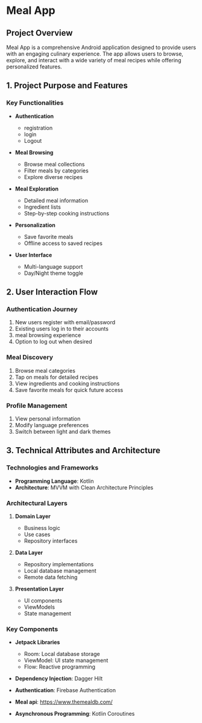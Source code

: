 # Meal App

## Project Overview

Meal App is a comprehensive Android application designed to provide users with an engaging culinary experience. The app allows users to browse, explore, and interact with a wide variety of meal recipes while offering personalized features.

## 1. Project Purpose and Features

### Key Functionalities
- **Authentication**
  - registration
  - login
  - Logout

- **Meal Browsing**
  - Browse meal collections
  - Filter meals by categories
  - Explore diverse recipes

- **Meal Exploration**
  - Detailed meal information
  - Ingredient lists
  - Step-by-step cooking instructions

- **Personalization**
  - Save favorite meals
  - Offline access to saved recipes

- **User Interface**
  - Multi-language support
  - Day/Night theme toggle

## 2. User Interaction Flow

### Authentication Journey
1. New users register with email/password
2. Existing users log in to their accounts
3. meal browsing experience
4. Option to log out when desired

### Meal Discovery
1. Browse meal categories
2. Tap on meals for detailed recipes
3. View ingredients and cooking instructions
4. Save favorite meals for quick future access

### Profile Management
1. View personal information
2. Modify language preferences
3. Switch between light and dark themes

## 3. Technical Attributes and Architecture

### Technologies and Frameworks
- **Programming Language**: Kotlin
- **Architecture**: MVVM with Clean Architecture Principles

### Architectural Layers
1. **Domain Layer**
   - Business logic
   - Use cases
   - Repository interfaces

2. **Data Layer**
   - Repository implementations
   - Local database management
   - Remote data fetching

3. **Presentation Layer**
   - UI components
   - ViewModels
   - State management

### Key Components
- **Jetpack Libraries**
  - Room: Local database storage
  - ViewModel: UI state management
  - Flow: Reactive programming

- **Dependency Injection**: Dagger Hilt
- **Authentication**: Firebase Authentication
- **Meal api**: https://www.themealdb.com/
- **Asynchronous Programming**: Kotlin Coroutines
